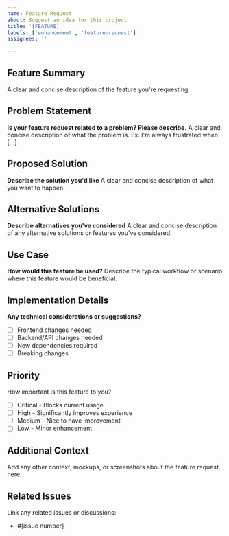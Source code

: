```yaml
---
name: Feature Request
about: Suggest an idea for this project
title: '[FEATURE] '
labels: ['enhancement', 'feature-request']
assignees: ''

---
```


## Feature Summary
A clear and concise description of the feature you're requesting.

## Problem Statement
**Is your feature request related to a problem? Please describe.**
A clear and concise description of what the problem is. Ex. I'm always frustrated when [...]

## Proposed Solution
**Describe the solution you'd like**
A clear and concise description of what you want to happen.

## Alternative Solutions
**Describe alternatives you've considered**
A clear and concise description of any alternative solutions or features you've considered.

## Use Case
**How would this feature be used?**
Describe the typical workflow or scenario where this feature would be beneficial.

## Implementation Details
**Any technical considerations or suggestions?**
- [ ] Frontend changes needed
- [ ] Backend/API changes needed
- [ ] New dependencies required
- [ ] Breaking changes

## Priority
How important is this feature to you?
- [ ] Critical - Blocks current usage
- [ ] High - Significantly improves experience
- [ ] Medium - Nice to have improvement
- [ ] Low - Minor enhancement

## Additional Context
Add any other context, mockups, or screenshots about the feature request here.

## Related Issues
Link any related issues or discussions:
- #[issue number]